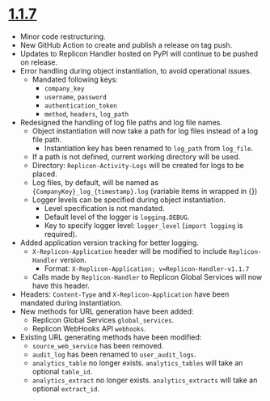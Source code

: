 # [1.1.7](https://www.github.com/rajakodumuri/replicon-handler/releases)
- Minor code restructuring.
- New GitHub Action to create and publish a release on tag push.
- Updates to Replicon Handler hosted on PyPI will continue to be pushed on release.
- Error handling during object instantiation, to avoid operational issues.
    - Mandated following keys:
        - `company_key`
        - `username`, `password`
        - `authentication_token`
        - `method`, `headers`, `log_path`
- Redesigned the handling of log file paths and log file names.
    - Object instantiation will now take a path for log files instead of a log file path.
        - Instantiation key has been renamed to `log_path` from `log_file`.
    - If a path is not defined, current working directory will be used.
    - Directory: `Replicon-Activity-Logs` will be created for logs to be placed.
    - Log files, by default, will be named as `{CompanyKey}_log_{timestamp}.log` (variable items in wrapped in {})
    - Logger levels can be specified during object instantiation.
        - Level specification is not mandated.
        - Default level of the logger is `logging.DEBUG`.
        - Key to specify logger level: `logger_level` (`import logging` is required).
- Added application version tracking for better logging.
    - `X-Replicon-Application` header will be modified to include `Replicon-Handler` version.
        - Format: `X-Replicon-Application; v=Replicon-Handler-v1.1.7`
    - Calls made by `Replicon-Handler` to Replicon Global Services will now have this header.
- Headers: `Content-Type` and `X-Replicon-Application` have been mandated during instantiation.
- New methods for URL generation have been added:
    - Replicon Global Services `global_services`.
    - Replicon WebHooks API `webhooks`.
- Existing URL generating methods have been modified:
    - `source_web_service` has been removed.
    - `audit_log` has been renamed to `user_audit_logs`.
    - `analytics_table` no longer exists. `analytics_tables` will take an optional `table_id`.
    - `analytics_extract` no longer exists. `analytics_extracts` will take an optional `extract_id`.
